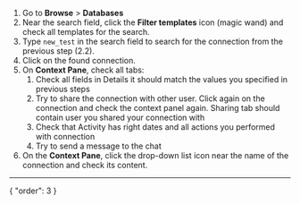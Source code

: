 1. Go to **Browse** > **Databases**
2. Near the search field, click the **Filter templates** icon (magic wand) and check all templates for the search.
3. Type `new_test` in the search field to search for the connection from the previous step (2.2).
4. Click on the found connection.
5. On **Context Pane**, check all tabs:
   1. Check all fields in Details it should match the values you specified in previous steps
   2. Try to share the connection with other user. Click again on the connection and check the context panel again. Sharing tab should contain user you shared your connection with
   3. Check that Activity has right dates and all actions you performed with connection
   4. Try to send a message to the chat
6. On the **Context Pane**, click the drop-down list icon near the name of the connection and check its content. 

---

{
"order": 3
}
